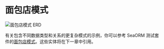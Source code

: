 # 面包店模式

![面包店模式 ERD](https://raw.githubusercontent.com/SeaQL/sea-orm/master/tests/common/bakery_chain/bakery_chain_erd.svg)

有关包含不同数据类型和关系的更复杂模式的示例，你可以参考 SeaORM 测试套件的[面包店模式](https://github.com/SeaQL/sea-orm/tree/master/tests/common/bakery_chain)。这些实体将在下一章中引用。